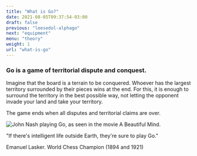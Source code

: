 ```yaml
---
title: "What is Go?"
date: 2021-08-05T09:37:54-03:00
draft: false
previous: "leesedol-alphago"
next: "equipment"
menu: "theory"
weight: 1
url: "what-is-go"
---
```


### Go is a game of territorial dispute and conquest.

Imagine that the board is a terrain to be conquered. Whoever has the largest territory surrounded by their pieces wins at the end. For this, it is enough to surround the territory in the best possible way, not letting the opponent invade your land and take your territory.

The game ends when all disputes and territorial claims are over.

![John Nash playing Go, as seen in the movie A Beautiful Mind.](/img/beautifulmindgo.jpg)

"If there's intelligent life outside Earth, they're sure to play Go."

Emanuel Lasker. World Chess Champion (1894 and 1921)

